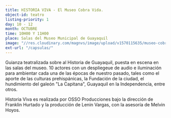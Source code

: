 ```yaml
---
title: HISTORIA VIVA - El Museo Cobra Vida.
object-id: teatro
listing-priority: 1
day: 10 - 12
month: OCTUBRE
time: 10H00 Y 11H00
place: Salas del Museo Municipal de Guayaquil
image: "//res.cloudinary.com/magnvs/image/upload/v1570115635/museo-cobra-vida_he05th.jpg"
ext-url: "/capsulas/"
---
```

Guianza teatralizada sobre al Historia de Guayaquil, puesta en escena en las salas del museo. 10 actores con un despliegeue de audio e iluminación para ambientar cada una de las épocas de nuestro pasado, tales como el aporte de las culturas prehispánicas, la Fundación de la ciudad, el hundimiento del galeón "La Capitana", Guayaquil en la Independencia, entre otros.

Historia Viva es realizada por OSSO Producciones bajo la dirección de Franklin Hurtado y la producción de Lenin Vargas, con la asesoría de Melvin Hoyos.  

